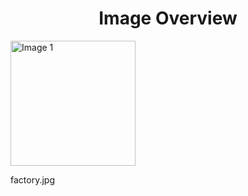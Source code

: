 <h1 style ="text-align: center;"> Image Overview </h1>
<div>
<div style="width="20%">
<img src="https://media.evkx.net/multimedia/technology/battery/manufactors/factory_xst.jpg" alt="Image 1" style="width: 200px;">
<p>factory.jpg</p>
</div>
</div>
